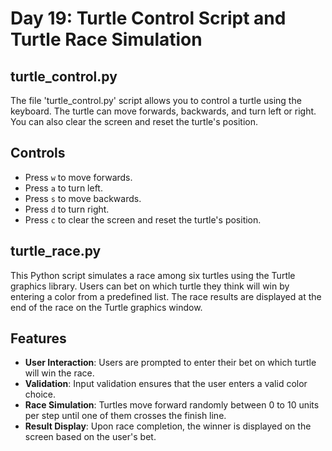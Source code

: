 # Day 19: Turtle Control Script and Turtle Race Simulation

## turtle_control.py

The file 'turtle_control.py' script allows you to control a turtle using the keyboard. The turtle can move forwards, backwards, and turn left or right. You can also clear the screen and reset the turtle's position.

## Controls

- Press `w` to move forwards.
- Press `a` to turn left.
- Press `s` to move backwards.
- Press `d` to turn right.
- Press `c` to clear the screen and reset the turtle's position.

## turtle_race.py

This Python script simulates a race among six turtles using the Turtle graphics library. Users can bet on which turtle they think will win by entering a color from a predefined list. The race results are displayed at the end of the race on the Turtle graphics window.

## Features

- **User Interaction**: Users are prompted to enter their bet on which turtle will win the race.
- **Validation**: Input validation ensures that the user enters a valid color choice.
- **Race Simulation**: Turtles move forward randomly between 0 to 10 units per step until one of them crosses the finish line.
- **Result Display**: Upon race completion, the winner is displayed on the screen based on the user's bet.
